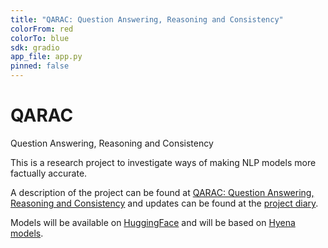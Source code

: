 ```yaml
---
title: "QARAC: Question Answering, Reasoning and Consistency"
colorFrom: red
colorTo: blue
sdk: gradio
app_file: app.py
pinned: false
---
```

# QARAC
Question Answering, Reasoning and Consistency

This is a research project to investigate ways of making NLP models more factually accurate.

A description of the project can be found at [QARAC: Question Answering, Reasoning and Consistency](https://playfultechnology.co.uk/qarac-question-answering-reasoning-and-consistency.html)  and updates can be found at the [project diary](https://playfultechnology.co.uk/tag/qarac.html). 

Models will be available on [HuggingFace](https://huggingface.co/PlayfulTechnology) and will be based on [Hyena models](https://arxiv.org/abs/2302.10866).
